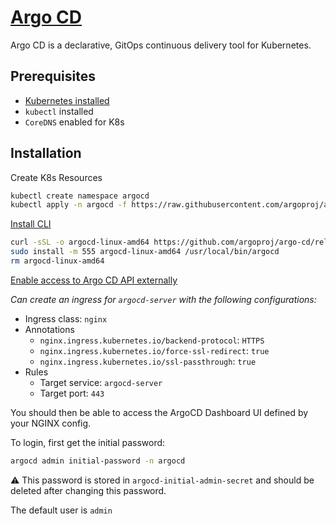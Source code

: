 # [Argo CD](https://argo-cd.readthedocs.io)

Argo CD is a declarative, GitOps continuous delivery tool for Kubernetes.

## Prerequisites

- [Kubernetes installed](../Kubernetes/README.md)
- `kubectl` installed
- `CoreDNS` enabled for K8s

## Installation

Create K8s Resources

```bash
kubectl create namespace argocd
kubectl apply -n argocd -f https://raw.githubusercontent.com/argoproj/argo-cd/stable/manifests/install.yaml
```

[Install CLI](https://argo-cd.readthedocs.io/en/stable/cli_installation/#download-with-curl)

```bash
curl -sSL -o argocd-linux-amd64 https://github.com/argoproj/argo-cd/releases/latest/download/argocd-linux-amd64
sudo install -m 555 argocd-linux-amd64 /usr/local/bin/argocd
rm argocd-linux-amd64
```

[Enable access to Argo CD API externally](https://argo-cd.readthedocs.io/en/stable/operator-manual/ingress/#kubernetesingress-nginx)

_Can create an ingress for `argocd-server` with the following configurations:_

- Ingress class: `nginx`
- Annotations
  - `nginx.ingress.kubernetes.io/backend-protocol`: `HTTPS`
  - `nginx.ingress.kubernetes.io/force-ssl-redirect`: `true`
  - `nginx.ingress.kubernetes.io/ssl-passthrough`: `true`
- Rules
  - Target service: `argocd-server`
  - Target port: `443`

You should then be able to access the ArgoCD Dashboard UI defined by your NGINX config.

To login, first get the initial password:

```bash
argocd admin initial-password -n argocd
```

⚠️ This password is stored in `argocd-initial-admin-secret` and should be deleted after changing this password.

The default user is `admin`

